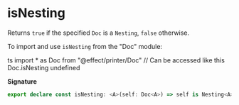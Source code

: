 # isNesting

Returns `true` if the specified `Doc` is a `Nesting`, `false` otherwise.

To import and use `isNesting` from the "Doc" module:

ts
import \* as Doc from "@effect/printer/Doc"
// Can be accessed like this
Doc.isNesting
undefined

**Signature**

```ts
export declare const isNesting: <A>(self: Doc<A>) => self is Nesting<A>
```
